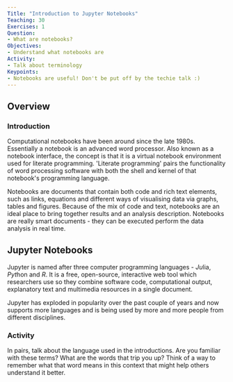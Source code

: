 ```yaml
---
Title: "Introduction to Jupyter Notebooks"
Teaching: 30
Exercises: 1
Question:
- What are notebooks?
Objectives:
- Understand what notebooks are
Activity:
- Talk about terminology
Keypoints:
- Notebooks are useful! Don't be put off by the techie talk :)
---
```


## Overview

### Introduction

Computational notebooks have been around since the late 1980s. Essentially a notebook is an advanced word processor. Also known as a notebook interface, the concept is that it is a virtual notebook environment used for literate programming. 'Literate programming' pairs the functionality of word processing software with both the shell and kernel of that notebook's programming language. 

Notebooks are documents that contain both code and rich text elements, such as links, equations and different ways of visualising data via graphs, tables and figures. Because of the mix of code and text, notebooks are an ideal place to bring together results and an analysis description. Notebooks are really smart documents - they can be executed perform the data analysis in real time.

## Jupyter Notebooks

Jupyter is named after three computer programming languages - *Ju*lia, *Pyt*hon and *R*. It is a free, open-source, interactive web tool  which researchers use so they combine software code, computational output, explanatory text and multimedia resources in a single document. 

Jupyter has exploded in popularity over the past couple of years and now supports more languages and is being used by more and more people from different disciplines.


### Activity

In pairs, talk about the language used in the introductions. Are you familiar with these terms? What are the words that trip you up? Think of a way to remember what that word means in this context that might help others understand it better. 
